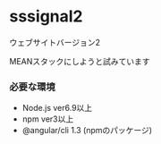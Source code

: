# sssignal2
ウェブサイトバージョン2

MEANスタックにしようと試みています

### 必要な環境
- Node.js ver6.9以上
- npm ver3以上
- @angular/cli 1.3 (npmのパッケージ)

###
